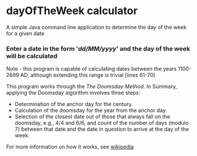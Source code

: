 # dayOfTheWeek calculator
A simple Java command line application to determine the day of the week for a given date

### Enter a date in the form '*dd/MM/yyyy*' and the day of the week will be calculated
Note - this program is capable of calculating dates between the years 1100-2699 AD, although extending this range is trivial [lines 61-70]

This program works through the *The Doomsday Method*.
In Summary, applying the Doomsday algorithm involves three steps:
- Determination of the anchor day for the century.
- Calculation of the doomsday for the year from the anchor day.
- Selection of the closest date out of those that always fall on the doomsday, e.g., 4/4 and 6/6, and count of the number of days (modulo 7) between that date and the date in question to arrive at the day of the week.

For more information on how it works, see [wikipedia](https://en.wikipedia.org/wiki/Doomsday_rule)
